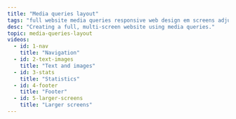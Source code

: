 ```yaml
---
title: "Media queries layout"
tags: "full website media queries responsive web design em screens adjustments"
desc: "Creating a full, multi-screen website using media queries."
topic: media-queries-layout
videos:
  - id: 1-nav
    title: "Navigation"
  - id: 2-text-images
    title: "Text and images"
  - id: 3-stats
    title: "Statistics"
  - id: 4-footer
    title: "Footer"
  - id: 5-larger-screens
    title: "Larger screens"
---
```

